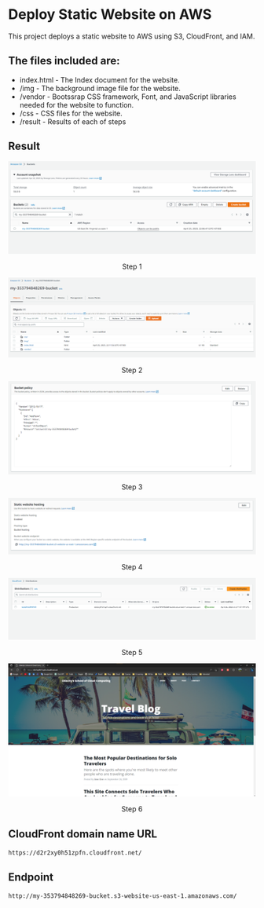 # Deploy Static Website on AWS
This project deploys a static website to AWS using S3, CloudFront, and IAM.

## The files included are: 
- index.html - The Index document for the website.
- /img - The background image file for the website.
- /vendor - Bootssrap CSS framework, Font, and JavaScript libraries needed for the website to function.
- /css - CSS files for the website.
- /result - Results of each of steps 

## Result
<p align="center">
<img src="./result/step 1.png" alt="animated" />
</p>
<p align="center">Step 1</p>

<p align="center">
<img src="./result/step 2.png" alt="animated" />
</p>
<p align="center">Step 2</p>

<p align="center">
<img src="./result/step 3.png" alt="animated" />
</p>
<p align="center">Step 3</p>

<p align="center">
<img src="./result/step 4.png" alt="animated" />
</p>
<p align="center">Step 4</p>

<p align="center">
<img src="./result/step 5.png" alt="animated" />
</p>
<p align="center">Step 5</p>

<p align="center">
<img src="./result/step 6.png" alt="animated" />
</p>
<p align="center">Step 6</p>

## CloudFront domain name URL
``` 
https://d2r2xy0h51zpfn.cloudfront.net/
```
## Endpoint
```
http://my-353794848269-bucket.s3-website-us-east-1.amazonaws.com/
```